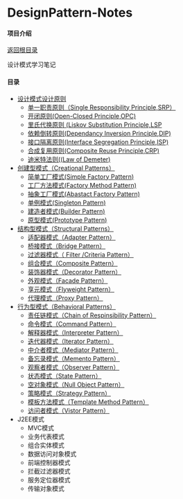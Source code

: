# DesignPattern-Notes

#### 项目介绍

[返回根目录](/README.md)

设计模式学习笔记

#### 目录

* [设计模式设计原则](./DesignPrinciple/README.md)
  * [单一职责原则（Single Responsibility Principle,SRP）](./DesignPrinciple/SRP.md)
  * [开闭原则(Open-Closed Principle,OPC)](./DesignPrinciple/OPC.md)
  * [里氏代换原则 (Liskov Substitution Principle,LSP](./DesignPrinciple/LSP.md)
  * [依赖倒转原则(Dependancy Inversion Principle,DIP)](./DesignPrinciple/DIP.md)
  * [接口隔离原则(Interface Segregation Principle,ISP)](./DesignPrinciple/ISP.md)
  * [合成复用原则(Composite Reuse Principle,CRP)](./DesignPrinciple/CRP.md)
  * [迪米特法则((Law of Demeter)](./DesignPrinciple/LoD.md)
* [创建型模式（Creational Patterns）](./CreationalPatterns/README.md)
  * [简单工厂模式(Simple Factory Pattern)](./CreationalPatterns/SFP.md)
  * [工厂方法模式(Factory Method Pattern)](./CreationalPatterns/FMP.md)
  * [抽象工厂模式(Abastact Factory Pattern)](./CreationalPatterns/AFP.md)
  * [单例模式(Singleton Pattern)](./CreationalPatterns/SP.md)
  * [建造者模式(Builder Pattern)](./CreationalPatterns/BP.md)
  * [原型模式(Prototype Pattern)](./CreationalPatterns/PP.md)
* [结构型模式（Structural Patterns）](./StructuralPatterns/README.md)
  * [适配器模式（Adapter Pattern）](./StructuralPatterns/AP.md)
  * [桥接模式（Bridge Pattern）](./StructuralPatterns/BP.md)
  * [过滤器模式（ Filter /Criteria Pattern）](./StructuralPatterns/FCP.md) 
  * [组合模式（Composite Pattern）](./StructuralPatterns/CP.md)
  * [装饰器模式（Decorator Pattern）](./StructuralPatterns/DP.md)
  * [外观模式（Facade Pattern）](./StructuralPatterns/FP.md)
  * [享元模式（Flyweight Pattern）](./StructuralPatterns/FWP.md)
  * [代理模式（Proxy Pattern）](./StructuralPatterns/PP.md)
* [行为型模式（Behavioral Patterns）](./BehavioralPatterns/README.md)
  * [责任链模式（Chain of Respinsibility Pattern）](./BehavioralPatterns/CORP.md)
  * [命令模式（Command Pattern）](./BehavioralPatterns/CP.md)  
  * [解释器模式（Interpreter Pattern）](./BehavioralPatterns/IP.md) 
  * [迭代器模式（Iterator Pattern）](./BehavioralPatterns/ITP.md)
  * [中介者模式（Mediator Pattern）](./BehavioralPatterns/MP.md) 
  *  [备忘录模式（Memento Pattern）](./BehavioralPatterns/MEP.md)   
  * [观察者模式（Observer Pattern）](./BehavioralPatterns/OP.md) 
  * [状态模式（State Pattern）](./BehavioralPatterns/SP.md) 
  * [空对象模式（Null Object Pattern）](./BehavioralPatterns/NOP.md)
  * [策略模式（Strategy Pattern）](./BehavioralPatterns/STP.md) 
  *  [模板方法模式（Template Method Pattern）](./BehavioralPatterns/TMP.md)
  * [访问者模式（Vistor Pattern）](./BehavioralPatterns/VP.md)   
* J2EE模式
  * MVC模式
  * 业务代表模式
  * 组合实体模式
  * 数据访问对象模式
  * 前端控制器模式
  * 拦截过滤器模式
  * 服务定位器模式
  * 传输对象模式



